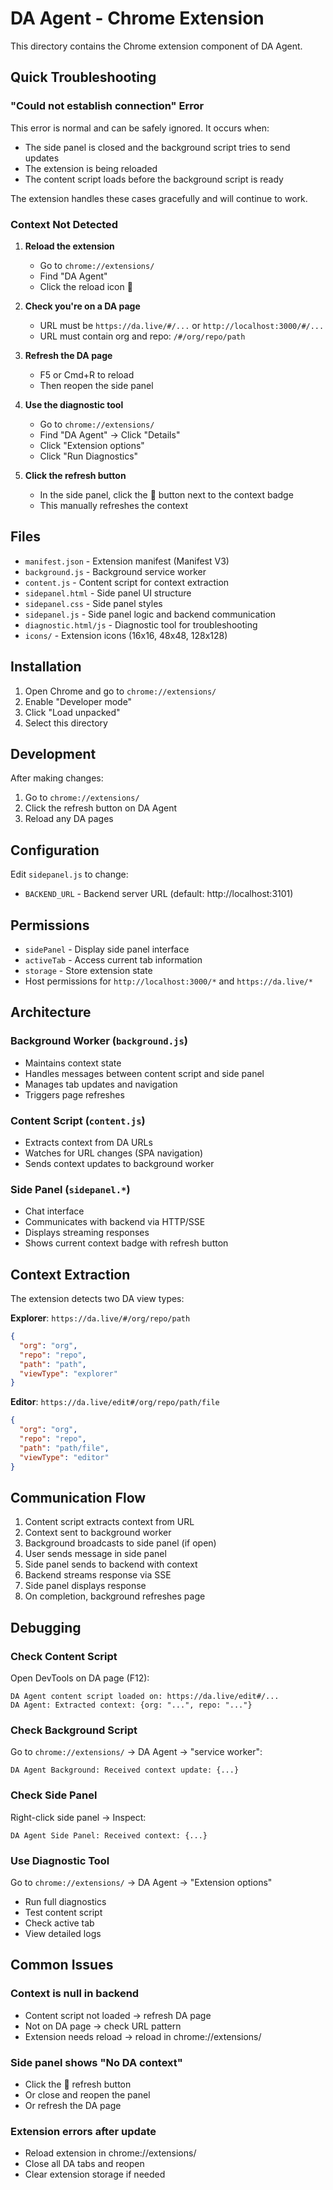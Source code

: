 # DA Agent - Chrome Extension

This directory contains the Chrome extension component of DA Agent.

## Quick Troubleshooting

### "Could not establish connection" Error

This error is normal and can be safely ignored. It occurs when:
- The side panel is closed and the background script tries to send updates
- The extension is being reloaded
- The content script loads before the background script is ready

The extension handles these cases gracefully and will continue to work.

### Context Not Detected

1. **Reload the extension**
   - Go to `chrome://extensions/`
   - Find "DA Agent"
   - Click the reload icon 🔄

2. **Check you're on a DA page**
   - URL must be `https://da.live/#/...` or `http://localhost:3000/#/...`
   - URL must contain org and repo: `/#/org/repo/path`

3. **Refresh the DA page**
   - F5 or Cmd+R to reload
   - Then reopen the side panel

4. **Use the diagnostic tool**
   - Go to `chrome://extensions/`
   - Find "DA Agent" → Click "Details"
   - Click "Extension options"
   - Click "Run Diagnostics"

5. **Click the refresh button**
   - In the side panel, click the 🔄 button next to the context badge
   - This manually refreshes the context

## Files

- `manifest.json` - Extension manifest (Manifest V3)
- `background.js` - Background service worker
- `content.js` - Content script for context extraction
- `sidepanel.html` - Side panel UI structure
- `sidepanel.css` - Side panel styles
- `sidepanel.js` - Side panel logic and backend communication
- `diagnostic.html/js` - Diagnostic tool for troubleshooting
- `icons/` - Extension icons (16x16, 48x48, 128x128)

## Installation

1. Open Chrome and go to `chrome://extensions/`
2. Enable "Developer mode"
3. Click "Load unpacked"
4. Select this directory

## Development

After making changes:
1. Go to `chrome://extensions/`
2. Click the refresh button on DA Agent
3. Reload any DA pages

## Configuration

Edit `sidepanel.js` to change:
- `BACKEND_URL` - Backend server URL (default: http://localhost:3101)

## Permissions

- `sidePanel` - Display side panel interface
- `activeTab` - Access current tab information
- `storage` - Store extension state
- Host permissions for `http://localhost:3000/*` and `https://da.live/*`

## Architecture

### Background Worker (`background.js`)
- Maintains context state
- Handles messages between content script and side panel
- Manages tab updates and navigation
- Triggers page refreshes

### Content Script (`content.js`)
- Extracts context from DA URLs
- Watches for URL changes (SPA navigation)
- Sends context updates to background worker

### Side Panel (`sidepanel.*`)
- Chat interface
- Communicates with backend via HTTP/SSE
- Displays streaming responses
- Shows current context badge with refresh button

## Context Extraction

The extension detects two DA view types:

**Explorer**: `https://da.live/#/org/repo/path`
```json
{
  "org": "org",
  "repo": "repo",
  "path": "path",
  "viewType": "explorer"
}
```

**Editor**: `https://da.live/edit#/org/repo/path/file`
```json
{
  "org": "org",
  "repo": "repo",
  "path": "path/file",
  "viewType": "editor"
}
```

## Communication Flow

1. Content script extracts context from URL
2. Context sent to background worker
3. Background broadcasts to side panel (if open)
4. User sends message in side panel
5. Side panel sends to backend with context
6. Backend streams response via SSE
7. Side panel displays response
8. On completion, background refreshes page

## Debugging

### Check Content Script
Open DevTools on DA page (F12):
```
DA Agent content script loaded on: https://da.live/edit#/...
DA Agent: Extracted context: {org: "...", repo: "..."}
```

### Check Background Script
Go to `chrome://extensions/` → DA Agent → "service worker":
```
DA Agent Background: Received context update: {...}
```

### Check Side Panel
Right-click side panel → Inspect:
```
DA Agent Side Panel: Received context: {...}
```

### Use Diagnostic Tool
Go to `chrome://extensions/` → DA Agent → "Extension options"
- Run full diagnostics
- Test content script
- Check active tab
- View detailed logs

## Common Issues

### Context is null in backend
- Content script not loaded → refresh DA page
- Not on DA page → check URL pattern
- Extension needs reload → reload in chrome://extensions/

### Side panel shows "No DA context"
- Click the 🔄 refresh button
- Or close and reopen the panel
- Or refresh the DA page

### Extension errors after update
- Reload extension in chrome://extensions/
- Close all DA tabs and reopen
- Clear extension storage if needed
